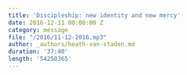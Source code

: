 ```yaml
---
title: 'Discipleship: new identity and new mercy'
date: 2016-12-11 00:00:00 Z
category: message
file: "/2016/11-12-2016.mp3"
author: _authors/heath-van-staden.md
duration: '37:40'
length: '54250365'
---
```

